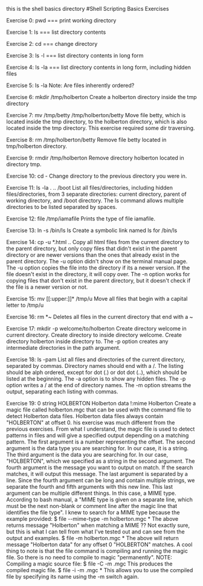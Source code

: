 this is the shell basics directory
#Shell Scripting Basics Exercises

Exercise 0: pwd === print working directory

Exercise 1: ls === list directory contents

Exercise 2: cd === change directory

Exercise 3: ls -l === list directory contents in long form

Exercise 4: ls -la === list directory contents in long form, including hidden files

Exercise 5: ls -la Note: Are files inherently ordered?

Exercise 6: mkdir /tmp/holberton Create a holberton directory inside the tmp directory

Exercise 7: mv /tmp/betty /tmp/holberton/betty Move file betty, which is located inside the tmp directory, to the holberton directory, which is also located inside the tmp directory. This exercise required some dir traversing.

Exercise 8: rm /tmp/holberton/betty Remove file betty located in tmp/holberton directory.

Exercise 9: rmdir /tmp/holberton Remove directory holberton located in directory tmp.

Exercise 10: cd - Change directory to the previous directory you were in.

Exercise 11: ls -la . .. /boot List all files/directories, including hidden files/directories, from 3 separate directories: current directory, parent of working directory, and /boot directory. The ls command allows multiple directories to be listed separated by spaces.

Exercise 12: file /tmp/iamafile Prints the type of file iamafile.

Exercise 13: ln -s /bin/ls ls Create a symbolic link named ls for /bin/ls

Exercise 14: cp -u *.html .. Copy all html files from the current directory to the parent directory, but only copy files that didn't exist in the parent directory or are newer versions than the ones that already exist in the parent directory. The -u option didn't show on the terminal manual page. The -u option copies the file into the directory if its a newer version. If the file doesn't exist in the directory, it will copy over. The -n option works for copying files that don't exist in the parent directory, but it doesn't check if the file is a newer version or not.

Exercise 15: mv [[:upper:]]* /tmp/u Move all files that begin with a capital letter to /tmp/u

Exercise 16: rm *~ Deletes all files in the current directory that end with a ~

Exercise 17: mkdir -p welcome/to/holberton Create directory welcome in current directory. Create directory to inside directory welcome. Create directory holberton inside directory to. The -p option creates any intermediate directories in the path argument.

Exercise 18: ls -pam List all files and directories of the current directory, separated by commas. Directory names should end with a /. The listing should be alph ordered, except for dot (.) or dot dot (..), which should be listed at the beginning. The -a option is to show any hidden files. The -p option writes a / at the end of directory names. The -m option streams the output, separating each listing with commas.

Exercise 19: 0 string HOLBERTON Holberton data !:mime Holberton Create a magic file called holberton.mgc that can be used with the command file to detect Holberton data files. Holberton data files always contain "HOLBERTON" at offset 0.
his exercise was much different from the previous exercises. From what I understand, the magic file is used to detect patterns in files and will give a specified output depending on a matching pattern. The first argument is a number representing the offset. The second argument is the data type you are searching for. In our case, it is a string. The third argument is the data you are searching for. In our case, "HOLBERTON", which we specified as a string in the second argument. The fourth argument is the message you want to output on match. If the search matches, it will output this message. The last argument is separated by a line. Since the fourth argument can be long and contain multiple strings, we separate the fourth and fifth arguments with this new line. This last argument can be multiple different things. In this case, a MIME type. According to bash manual, a "MIME type is given on a separate line, which must be the next non-blank or comment line after the magic line that identifies the file type". I knew to search for a MIME type because the example provided: $ file --mime-type -m holberton.mgc * The above returns message "Holberton" when matching a MIME ?? Not exactly sure, but this is what I can tell from what I've tested out and can see from the output and examples. $ file -m holberton.mgc * The above will return message "Holberton data" for any offset 0 "HOLBERTON" matches. A cool thing to note is that the file command is compiling and running the magic file. So there is no need to compile to magic "permanently". NOTE: Compiling a magic source file: $ file -C -m .mgc This produces the compiled magic file. $ file -i -m .mgc * This allows you to use the compiled file by specifying its name using the -m switch again.
